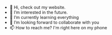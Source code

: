 - 👋 Hi, check out my website.
- 👀 I’m interested in the future.
- 🌱 I’m currently learning everything
- 💞️ I’m looking forward to collaborate with you
- 📫 How to reach me? I'm right here on my phone
